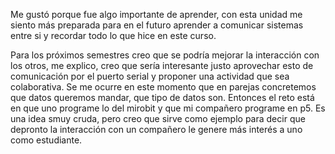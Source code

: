 Me gustó porque fue algo importante de aprender, con esta unidad me siento más preparada para en el futuro aprender a comunicar sistemas entre si y recordar todo lo que hice en este curso.

Para los próximos semestres creo que se podría mejorar la interacción con los otros, me explico, creo que sería interesante justo aprovechar esto de comunicación por el puerto serial y proponer una actividad que sea colaborativa. Se me ocurre en este momento que en parejas concretemos que datos queremos mandar, que tipo de datos son. Entonces el reto está en que uno programe lo del mirobit y que mi compañero programe en p5. Es una idea smuy cruda, pero creo que sirve como ejemplo para decir que depronto la interacción con un compañero le genere más interés a uno como estudiante.

